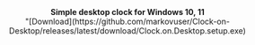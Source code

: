<div align=center><b>Simple desktop clock for Windows 10, 11</b><br>
"[Download](https://github.com/markovuser/Clock-on-Desktop/releases/latest/download/Clock.on.Desktop.setup.exe)</div>

